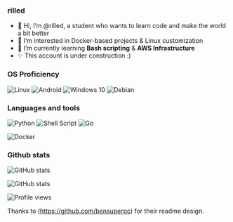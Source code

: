 ### rilled

- 👋 Hi, I’m @rilled, a student who wants to learn code and make the world a bit better
- 👀 I’m interested in Docker-based projects & Linux customization
- 🌱 I’m currently learning **Bash scripting** & **AWS Infrastructure**
- ✨ This account is under construction :)

### OS Proficiency

![Linux](https://img.shields.io/badge/Linux-FCC624?style=for-the-badge&logo=linux&logoColor=black)
![Android](https://img.shields.io/badge/Android-3DDC84?style=for-the-badge&logo=android&logoColor=white)
![Windows 10](https://img.shields.io/badge/Windows-0078D6?style=for-the-badge&logo=windows&logoColor=white)
![Debian](https://img.shields.io/badge/Debian-A81D33?style=for-the-badge&logo=debian&logoColor=white)

### Languages and tools

![Python](https://img.shields.io/badge/python-%2314354C.svg?style=for-the-badge&logo=python&logoColor=white)
![Shell Script](https://img.shields.io/badge/shell_script-%23121011.svg?style=for-the-badge&logo=gnu-bash&logoColor=white) 
![Go](https://img.shields.io/badge/go-%23008FBA.svg?style=for-the-badge&logo=go&logoColor=white)

![Docker](https://img.shields.io/badge/docker-%230db7ed.svg?style=for-the-badge&logo=docker&logoColor=white)

### Github stats

![GitHub stats](https://github-readme-stats.vercel.app/api/top-langs/?username=rilled&langs_count=9&layout=compact&hide=css&theme=cobalt)

![GitHub stats](https://github-readme-stats.vercel.app/api?username=rilled&show_icons=true&count_private=true&theme=cobalt)

![Profile views](https://gpvc.arturio.dev/rilled)

Thanks to (https://github.com/bensuperpc) for their readme design.
